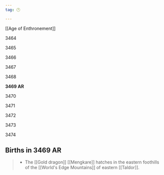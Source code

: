 ```yaml
---
tag: 🕛

---
```

[[Age of Enthronement]]


3464

3465

3466

3467

3468

**3469 AR**

3470

3471

3472

3473

3474



## Births in 3469 AR

>  - The [[Gold dragon]] [[Mengkare]] hatches in the eastern foothills of the [[World's Edge Mountains]] of eastern [[Taldor]].






